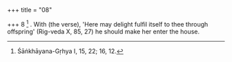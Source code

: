 +++
title = "08"

+++
8 [^5] . With (the verse), 'Here may delight fulfil itself to thee through offspring' (Rig-veda X, 85, 27) he should make her enter the house.


[^5]:  Śāṅkhāyana-Gṛhya I, 15, 22; 16, 12.
